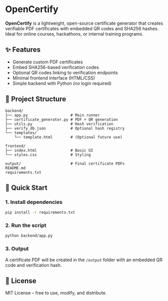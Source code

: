 # OpenCertify

**OpenCertify** is a lightweight, open-source certificate generator that creates verifiable PDF certificates with embedded QR codes and SHA256 hashes. Ideal for online courses, hackathons, or internal training programs.

## ✨ Features

- Generate custom PDF certificates
- Embed SHA256-based verification codes
- Optional QR codes linking to verification endpoints
- Minimal frontend interface (HTML/CSS)
- Simple backend with Python (no login required)

## 📁 Project Structure

```
backend/
├── app.py                   # Main runner
├── certificate_generator.py # PDF + QR generation
├── utils.py                 # Hash verification
├── verify_db.json           # Optional hash registry
└── templates/
    └── template.html        # (Optional future use)

frontend/
├── index.html               # Basic UI
└── styles.css               # Styling

output/                      # Final certificate PDFs
README.md
requirements.txt
```

## 🚀 Quick Start

### 1. Install dependencies
```bash
pip install -r requirements.txt
```

### 2. Run the script
```bash
python backend/app.py
```

### 3. Output
A certificate PDF will be created in the `/output` folder with an embedded QR code and verification hash.

## 📜 License

MIT License – free to use, modify, and distribute.
